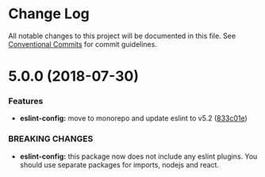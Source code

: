 # Change Log

All notable changes to this project will be documented in this file.
See [Conventional Commits](https://conventionalcommits.org) for commit guidelines.

<a name="5.0.0"></a>
# 5.0.0 (2018-07-30)


### Features

* **eslint-config:** move to monorepo and update eslint to v5.2 ([833c01e](https://github.com/priver/linters/tree/master/packages/eslint-config/commit/833c01e))


### BREAKING CHANGES

* **eslint-config:** this package now does not include any eslint plugins.
You should use separate packages for imports, nodejs and react.
